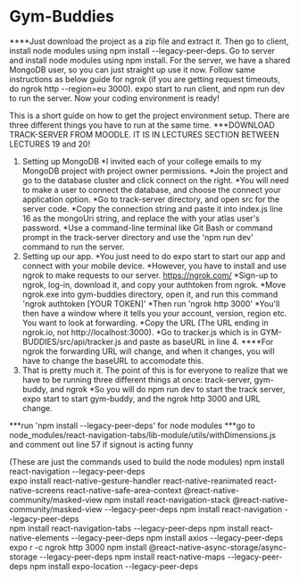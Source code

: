 # Gym-Buddies
****Just download the project as a zip file and extract it. Then go to client, install node modules using npm install --legacy-peer-deps.
    Go to server and install node modules using npm install. For the server, we have a shared MongoDB user, so you can just straight up use it now.
    Follow same instructions as below guide for ngrok (if you are getting request timeouts, do ngrok http --region=eu 3000).
    expo start to run client, and npm run dev to run the server. Now your coding environment is ready!



This is a short guide on how to get the project environment setup.
There are three different things you have to run at the same time.
***DOWNLOAD TRACK-SERVER FROM MOODLE. IT IS IN LECTURES SECTION BETWEEN LECTURES 19 and 20!
1) Setting up MongoDB
	*I invited each of your college emails to my MongoDB project with project owner permissions.
	*Join the project and go to the database cluster and click connect on the right. 
	*You will need to make a user to connect the database, and choose the connect your application option.
	*Go to track-server directory, and open src for the server code.
	*Copy the connection string and paste it into index.js line 16 as the mongoUri string, 
	 and replace the <password> with your atlas user's password.
	*Use a command-line terminal like Git Bash or command prompt in the track-server directory
	 and use the 'npm run dev' command to run the server.
2) Setting up our app.
	*You just need to do expo start to start our app and connect with your mobile device.
	*However, you have to install and use ngrok to make requests to our server. https://ngrok.com/
	*Sign-up to ngrok, log-in, download it, and copy your authtoken from ngrok.
	*Move ngrok.exe into gym-buddies directory, open it, and run this command 'ngrok authtoken [YOUR TOKEN]'
	*Then run 'ngrok http 3000'
	*You'll then have a window where it tells you your account, version, region etc. You want to look at forwarding.
	*Copy the URL (The URL ending in ngrok.io, not http://localhost:3000).
	*Go to tracker.js which is in GYM-BUDDIES/src/api/tracker.js and paste as baseURL in line 4.
	****For ngrok the forwarding URL will change, and when it changes, you will have to 
	    change the baseURL to accomodate this. 
3) That is pretty much it. The point of this is for everyone to realize that we have to be running three different things at once:
	track-server, gym-buddy, and ngrok 
	*So you will do npm run dev to start the track server, expo start to start gym-buddy, and the ngrok http 3000 
	 and URL change.

***run 'npm install --legacy-peer-deps' for node modules
***go to node_modules/react-navigation-tabs/lib-module/utils/withDimensions.js and comment out line 57 if signout is acting funny

(These are just the commands used to build the node modules)
npm install react-navigation --legacy-peer-deps  
expo install react-native-gesture-handler react-native-reanimated react-native-screens react-native-safe-area-context @react-native-community/masked-view
npm install react-navigation-stack @react-native-community/masked-view --legacy-peer-deps
npm install react-navigation --legacy-peer-deps      
npm install react-navigation-tabs --legacy-peer-deps
npm install react-native-elements --legacy-peer-deps
npm install axios --legacy-peer-deps
expo r -c
ngrok http 3000
npm install @react-native-async-storage/async-storage --legacy-peer-deps
npm install react-native-maps --legacy-peer-deps
npm install expo-location --legacy-peer-deps





